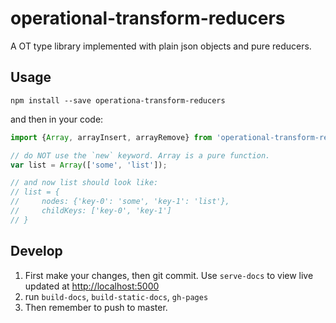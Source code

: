 # operational-transform-reducers
A OT type library implemented with plain json objects and pure reducers.

## Usage

```shell
npm install --save operationa-transform-reducers
```

and then in your code:
```javascript
import {Array, arrayInsert, arrayRemove} from 'operational-transform-reducers';

// do NOT use the `new` keyword. Array is a pure function.
var list = Array(['some', 'list']);

// and now list should look like:
// list = {
//     nodes: {'key-0': 'some', 'key-1': 'list'},
//     childKeys: ['key-0', 'key-1']
// }
```

## Develop

1. First make your changes, then git commit. Use `serve-docs` to view live updated at [http://localhost:5000](http://localhost:5000)
2. run `build-docs`, `build-static-docs`, `gh-pages`
3. Then remember to push to master.
